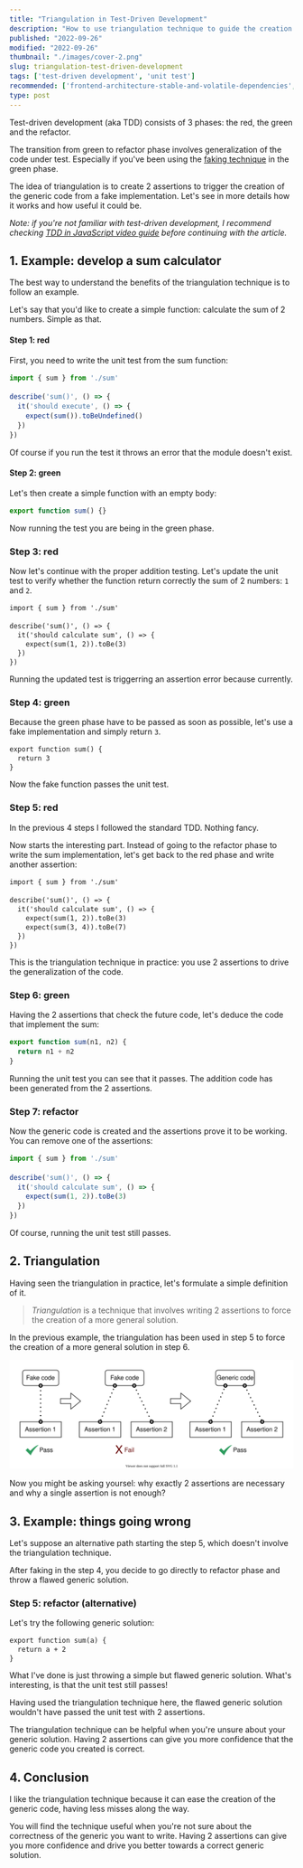 ```yaml
---
title: "Triangulation in Test-Driven Development"
description: "How to use triangulation technique to guide the creation of generic code in test-driven development."  
published: "2022-09-26"
modified: "2022-09-26"
thumbnail: "./images/cover-2.png"
slug: triangulation-test-driven-development
tags: ['test-driven development', 'unit test']
recommended: ['frontend-architecture-stable-and-volatile-dependencies', '7-architectural-attributes-of-a-reliable-react-component']
type: post
---
```


Test-driven development (aka TDD) consists of 3 phases: the red, the green and the refactor.  

The transition from green to refactor phase involves generalization of the code under test. Especially if you've been using the [faking technique](https://www.qwan.eu/2021/07/20/tdd-faking-cheating.html) in the green phase.   

The idea of triangulation is to create 2 assertions to trigger the creation of the generic code from a fake implementation. Let's see in more details how it works and how useful it could be.  

*Note: if you're not familiar with test-driven development, I recommend checking [TDD in JavaScript video guide](https://www.youtube.com/watch?v=89Pl2Uok8xc) before continuing with the article.*

## 1. Example: develop a sum calculator

The best way to understand the benefits of the triangulation technique is to follow an example.  

Let's say that you'd like to create a simple function: calculate the sum of 2 numbers. Simple as that.  

#### Step 1: red

First, you need to write the unit test from the sum function:

```javascript
import { sum } from './sum'

describe('sum()', () => {
  it('should execute', () => {
    expect(sum()).toBeUndefined()
  })
})
```

Of course if you run the test it throws an error that the module doesn't exist.  

#### Step 2: green

Let's then create a simple function with an empty body:

```javascript
export function sum() {}
```

Now running the test you are being in the green phase.

### Step 3: red

Now let's continue with the proper addition testing. Let's update the unit test to verify whether the function return correctly the sum of 2 numbers: `1` and `2`.

```javascript{4}
import { sum } from './sum'

describe('sum()', () => {
  it('should calculate sum', () => {
    expect(sum(1, 2)).toBe(3)
  })
})
```

Running the updated test is triggerring an assertion error because currently.

### Step 4: green

Because the green phase have to be passed as soon as possible, let's use a fake implementation and simply return `3`.

```javascript{1}
export function sum() {
  return 3
}
```

Now the fake function passes the unit test.  

### Step 5: red

In the previous 4 steps I followed the standard TDD. Nothing fancy.  

Now starts the interesting part. Instead of going to the refactor phase to write the sum implementation, let's get back to the red phase and write another assertion:

```javascript{5}
import { sum } from './sum'

describe('sum()', () => {
  it('should calculate sum', () => {
    expect(sum(1, 2)).toBe(3)
    expect(sum(3, 4)).toBe(7)
  })
})
```

This is the triangulation technique in practice: you use 2 assertions to drive the generalization of the code.  

### Step 6: green

Having the 2 assertions that check the future code, let's deduce the code that implement the sum:

```javascript
export function sum(n1, n2) {
  return n1 + n2
}
```

Running the unit test you can see that it passes. The addition code has been generated from the 2 assertions.

### Step 7: refactor

Now the generic code is created and the assertions prove it to be working. You can remove one of the assertions:

```javascript
import { sum } from './sum'

describe('sum()', () => {
  it('should calculate sum', () => {
    expect(sum(1, 2)).toBe(3)
  })
})
```

Of course, running the unit test still passes.

## 2. Triangulation

Having seen the triangulation in practice, let's formulate a simple definition of it.  

> *Triangulation* is a technique that involves writing 2 assertions to force the creation of a more general solution.  

In the previous example, the triangulation has been used in step 5 to force the creation of a more general solution in step 6.  

![Triangulation in Test-Driven Development](./images/triangulation-3.svg)

Now you might be asking yoursel: why exactly 2 assertions are necessary and why a single assertion is not enough?  

## 3. Example: things going wrong

Let's suppose an alternative path starting the step 5, which doesn't involve the triangulation technique. 

After faking in the step 4, you decide to go directly to refactor phase and throw a flawed generic solution. 

### Step 5: refactor (alternative)

Let's try the following generic solution:

```javascript{1}
export function sum(a) {
  return a + 2
}
```

What I've done is just throwing a simple but flawed generic solution. What's interesting, is that the unit test still passes!

Having used the triangulation technique here, the flawed generic solution wouldn't have passed the unit test with 2 assertions.  

The triangulation technique can be helpful when you're unsure about your generic solution. Having 2 assertions can give you more confidence
that the generic code you created is correct.  

## 4. Conclusion

I like the triangulation technique because it can ease the creation of the generic code, having less misses along the way.  

You will find the technique useful when you're not sure about the correctness of the generic you want to write. Having 2 assertions can give you more confidence
and drive you better towards a correct generic solution.  